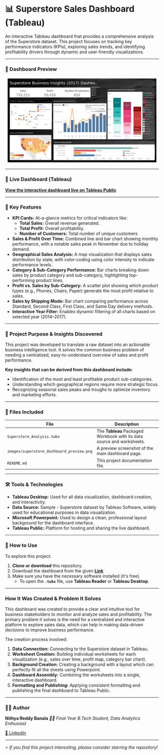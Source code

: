 # 📊 Superstore Sales Dashboard (Tableau)

An interactive Tableau dashboard that provides a comprehensive analysis of the Superstore dataset. This project focuses on tracking key performance indicators (KPIs), exploring sales trends, and identifying profitability drivers through dynamic and user-friendly visualizations.

---

### 📸 Dashboard Preview

![Superstore Dashboard Preview](superstore_dashboard_preview.png)

---

### 🔗 Live Dashboard (Tableau)

**[View the interactive dashboard live on Tableau Public](https://public.tableau.com/app/profile/nithya.reddy.banala/viz/Myfirstdashboardsuperstore/Dashboard1)**

---

### 🚀 Key Features

* **KPI Cards:** At-a-glance metrics for critical indicators like:
    * **Total Sales:** Overall revenue generated.
    * **Total Profit:** Overall profitability.
    * **Number of Customers:** Total number of unique customers
* **Sales & Profit Over Time:** Combined line and bar chart showing monthly performance, with a notable sales peak in November due to holiday demand.
* **Geographical Sales Analysis:** A map visualization that displays sales distribution by state, with color-coding using color intensity to indicate performance levels.
* **Category & Sub-Category Performance:** Bar charts breaking down sales by product category and sub-category, highlighting top-performing product lines.
* **Profit vs. Sales by Sub-Category:** A scatter plot showing which product types (e.g., Phones, Chairs, Paper) generate the most profit relative to sales.
* **Sales by Shipping Mode:** Bar chart comparing performance across Standard, Second Class, First Class, and Same Day delivery methods.
* **Interactive Year Filter:** Enables dynamic filtering of all charts based on selected year (2014–2017).

---

### 🎯 Project Purpose & Insights Discovered

This project was developed to translate a raw dataset into an actionable business intelligence tool. It solves the common business problem of needing a centralized, easy-to-understand overview of sales and profit performance.

**Key insights that can be derived from this dashboard include:**
* Identification of the most and least profitable product sub-categories.
* Understanding which geographical regions require more strategic focus.
* Recognizing seasonal sales peaks and troughs to optimize inventory and marketing efforts.

---

### 📁 Files Included

| File                                | Description                                                          |
| ----------------------------------- | -------------------------------------------------------------------- |
| `Superstore_Analysis.twbx`          | The **Tableau** Packaged Workbook with its data source and worksheets. |
| `images/superstore_dashboard_preview.png` | A preview screenshot of the main dashboard page.                     |
| `README.md`                         | This project documentation file.                                     |


---

### 🛠️ Tools & Technologies

* **Tableau Desktop:** Used for all data visualization, dashboard creation, and interactivity.
* **Data Source:** Sample - Superstore dataset by Tableau Software, widely used for educational purposes in data visualization.
* **Microsoft Powerpoint:** Used to design a clean, professional layout background for the dashboard interface.
* **Tableau Public:** Platform for hosting and sharing the live dashboard.

---

### 🔄 How to Use

To explore this project:

1.  **Clone or download** this repository.
2.  Download the dashboard from the given **[Link](https://public.tableau.com/app/profile/nithya.reddy.banala/viz/Myfirstdashboardsuperstore/Dashboard1)**
3.  Make sure you have the necessary software installed (it's free).
    * To open the **`.twbx`** file, use **Tableau Reader** or **Tableau Desktop**.

---

### How It Was Created & Problem It Solves

This dashboard was created to provide a clear and intuitive tool for business stakeholders to monitor and analyze sales and profitability. The primary problem it solves is the need for a centralized and interactive platform to explore sales data, which can help in making data-driven decisions to improve business performance.

The creation process involved:

1.  **Data Connection:** Connecting to the Superstore dataset in Tableau.
2.  **Worksheet Creation:** Building individual worksheets for each visualization (e.g., sales over time, profit map, category bar chart).
3.  **Background Creation:** Creating a background with a layout which can perfectly fit all the sheets using Powerpoint.
4.  **Dashboard Assembly:** Combining the worksheets into a single, interactive dashboard.
5.  **Formatting and Publishing:** Applying consistent formatting and publishing the final dashboard to Tableau Public.

---

### 👩‍💻 Author

**Nithya Reddy Banala**
*👩‍🎓 Final Year B.Tech Student, Data Analytics Enthusiast*

[🔗 LinkedIn](https://www.linkedin.com/in/nithya-reddy-banala-12316a2b9/)

---
⭐ *If you find this project interesting, please consider starring the repository!*
